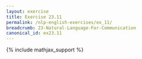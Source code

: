 ```yaml
---
layout: exercise
title: Exercise 23.11
permalink: /nlp-english-exercises/ex_11/
breadcrumb: 23-Natural-Language-For-Communication
canonical_id: ex23.11
---
```


{% include mathjax_support %}
